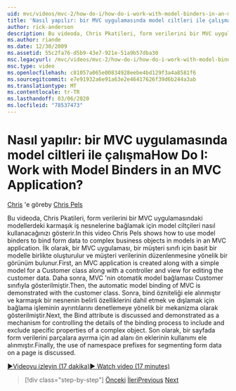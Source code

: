 ```yaml
---
uid: mvc/videos/mvc-2/how-do-i/how-do-i-work-with-model-binders-in-an-mvc-application
title: 'Nasıl yapılır: bir MVC uygulamasında model ciltleri ile çalışma | Microsoft Docs'
author: rick-anderson
description: Bu videoda, Chris Pkatileri, form verilerini bir MVC uygulamasındaki modellerdeki karmaşık iş nesnelerine bağlamak için model ciltçileri nasıl kullanacağınızı gösterir. Birincisi, bir MVC Applicat...
ms.author: riande
ms.date: 12/30/2009
ms.assetid: 55c2fa76-d5b9-43e7-921e-51a9b57dba30
msc.legacyurl: /mvc/videos/mvc-2/how-do-i/how-do-i-work-with-model-binders-in-an-mvc-application
msc.type: video
ms.openlocfilehash: c81057a065e00834928eebe4bd129f3a4a8581f6
ms.sourcegitcommit: e7e91932a6e91a63e2e46417626f39d6b244a3ab
ms.translationtype: MT
ms.contentlocale: tr-TR
ms.lasthandoff: 03/06/2020
ms.locfileid: "78537473"
---
```

# <a name="how-do-i-work-with-model-binders-in-an-mvc-application"></a><span data-ttu-id="698d8-105">Nasıl yapılır: bir MVC uygulamasında model ciltleri ile çalışma</span><span class="sxs-lookup"><span data-stu-id="698d8-105">How Do I: Work with Model Binders in an MVC Application?</span></span>

<span data-ttu-id="698d8-106">[Chris](https://twitter.com/chrispels) 'e göre</span><span class="sxs-lookup"><span data-stu-id="698d8-106">by [Chris Pels](https://twitter.com/chrispels)</span></span>

<span data-ttu-id="698d8-107">Bu videoda, Chris Pkatileri, form verilerini bir MVC uygulamasındaki modellerdeki karmaşık iş nesnelerine bağlamak için model ciltçileri nasıl kullanacağınızı gösterir.</span><span class="sxs-lookup"><span data-stu-id="698d8-107">In this video Chris Pels shows how to use model binders to bind form data to complex business objects in models in an MVC application.</span></span> <span data-ttu-id="698d8-108">İlk olarak, bir MVC uygulaması, bir müşteri sınıfı için basit bir modelle birlikte oluşturulur ve müşteri verilerinin düzenlenmesine yönelik bir görünüm bulunur.</span><span class="sxs-lookup"><span data-stu-id="698d8-108">First, an MVC application is created along with a simple model for a Customer class along with a controller and view for editing the customer data.</span></span> <span data-ttu-id="698d8-109">Daha sonra, MVC 'nin otomatik model bağlaması Customer sınıfıyla gösterilmiştir.</span><span class="sxs-lookup"><span data-stu-id="698d8-109">Then, the automatic model binding of MVC is demonstrated with the customer class.</span></span> <span data-ttu-id="698d8-110">Sonra, bind özniteliği ele alınmıştır ve karmaşık bir nesnenin belirli özelliklerini dahil etmek ve dışlamak için bağlama işleminin ayrıntılarını denetlemeye yönelik bir mekanizma olarak gösterilmiştir.</span><span class="sxs-lookup"><span data-stu-id="698d8-110">Next, the Bind attribute is discussed and demonstrated as a mechanism for controlling the details of the binding process to include and exclude specific properties of a complex object.</span></span> <span data-ttu-id="698d8-111">Son olarak, bir sayfada form verilerini parçalara ayırma için ad alanı ön eklerinin kullanımı ele alınmıştır.</span><span class="sxs-lookup"><span data-stu-id="698d8-111">Finally, the use of namespace prefixes for segmenting form data on a page is discussed.</span></span>

[<span data-ttu-id="698d8-112">&#9654;Videoyu izleyin (17 dakika)</span><span class="sxs-lookup"><span data-stu-id="698d8-112">&#9654; Watch video (17 minutes)</span></span>](https://channel9.msdn.com/Blogs/ASP-NET-Site-Videos/how-do-i-work-with-model-binders-in-an-mvc-application)

> [!div class="step-by-step"]
> <span data-ttu-id="698d8-113">[Önceki](how-do-i-create-a-custom-html-helper-for-an-mvc-application.md)
> [İleri](how-do-i-use-httpverbs-attributes-in-an-mvc-application.md)</span><span class="sxs-lookup"><span data-stu-id="698d8-113">[Previous](how-do-i-create-a-custom-html-helper-for-an-mvc-application.md)
[Next](how-do-i-use-httpverbs-attributes-in-an-mvc-application.md)</span></span>

